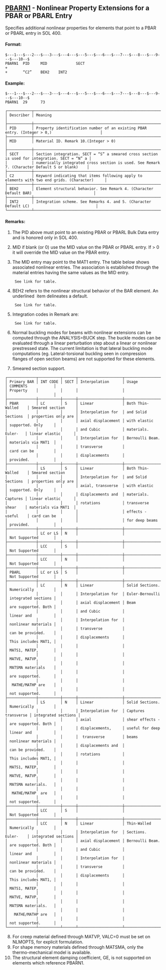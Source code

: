## [PBARN1](https://help.hexagonmi.com/bundle/MSC_Nastran_2022.4/page/Nastran_Combined_Book/qrg/bulkp/TOC.PBARN1.xhtml) - Nonlinear Property Extensions for a PBAR or PBARL Entry

Specifies additional nonlinear properties for elements that point to a PBAR or PBARL entry in SOL 400.

#### Format:

```nastran
$---1---$---2---$---3---$---4---$---5---$---6---$---7---$---8---$---9---$---10--$
PBARN1  PID     MID             SECT                                    +       
+       “C2”    BEH2    INT2                                                    
```

#### Example:

```nastran
$---1---$---2---$---3---$---4---$---5---$---6---$---7---$---8---$---9---$---10--$
PBARN1  29      73                                                              
```

```text
┌───────────┬───────────────────────────────────────────────────────────────────────────────────────────────┐
│ Describer │ Meaning                                                                                       │
├───────────┼───────────────────────────────────────────────────────────────────────────────────────────────┤
│ PID       │ Property identification number of an existing PBAR entry. (Integer > 0,)                      │
├───────────┼───────────────────────────────────────────────────────────────────────────────────────────────┤
│ MID       │ Material ID. Remark 10.(Integer > 0)                                                          │
├───────────┼───────────────────────────────────────────────────────────────────────────────────────────────┤
│ SECT      │ Section integration. SECT = “S” a smeared cross section is used for integration. SECT = “N” a │
│           │ numerically integrated cross section is used. See Remark 7. (Character Default S or blank)    │
├───────────┼───────────────────────────────────────────────────────────────────────────────────────────────┤
│ C2        │ Keyword indicating that items following apply to elements with two end grids. (Character)     │
├───────────┼───────────────────────────────────────────────────────────────────────────────────────────────┤
│ BEH2      │ Element structural behavior. See Remark 4. (Character Default BAR)                            │
├───────────┼───────────────────────────────────────────────────────────────────────────────────────────────┤
│ INT2      │ Integration scheme. See Remarks 4. and 5. (Character Default LC)                              │
└───────────┴───────────────────────────────────────────────────────────────────────────────────────────────┘
```

#### Remarks:

1. The PID above must point to an existing PBAR or PBARL Bulk Data entry and is honored only in SOL 400.
2. MID if blank (or 0) use the MID value on the PBAR or PBARL entry. If > 0 it will override the MID value on the PBAR entry.
3. The MID entry may point to the MAT1 entry. The table below shows associated nonlinear entries. The association is established through the material entries having the same values as the MID entry.

        See link for table.

4. BEH2 refers to the nonlinear structural behavior of the BAR element. An  underlined  item delineates a default.

        See link for table.

5. Integration codes in Remark   are:

        See link for table.

6. Normal buckling modes for beams with nonlinear extensions can be computed through the ANALYSIS=BUCK step. The buckle modes can be evaluated through a linear perturbation step about a linear or nonlinear prestressed state. The current limitation is that lateral buckling mode computations (eg. Lateral-torsional buckling seen in compression flanges of open section beams) are not supported for these elements.

7. Smeared section support. 

```text
┌─────────────┬──────────┬──────┬────────────────────┬─────────────────────┬─────────────────────┐
│ Primary BAR │ INT CODE │ SECT │ Interpolation      │ Usage               │ COMMENTS            │
│ Property    │          │      │                    │                     │                     │
├─────────────┼──────────┼──────┼────────────────────┼─────────────────────┼─────────────────────┤
│ PBAR        │ LC       │ S    │ Linear             │ Both Thin-Walled    │ Smeared section     │
│             │          │      │ Interpolation for  │ and Solid Sections  │ properties only are │
│             │          │      │ axial displacement │ with elastic        │ supported. Only     │
│             │          │      │ and Cubic          │ materials. Euler-   │ linear elastic      │
│             │          │      │ Interpolation for  │ Bernoulli Beam.     │ materials via MAT1  │
│             │          │      │ transverse         │                     │ card can be         │
│             │          │      │ displacements      │                     │ provided.           │
├─────────────┼──────────┼──────┼────────────────────┼─────────────────────┼─────────────────────┤
│             │ LS       │ S    │ Linear             │ Both Thin-Walled    │ Smeared section     │
│             │          │      │ Interpolation for  │ and Solid Sections  │ properties only are │
│             │          │      │ axial, transverse  │ with elastic        │ supported. Only     │
│             │          │      │ displacements and  │ materials. Captures │ linear elastic      │
│             │          │      │ rotations          │ transverse shear    │ materials via MAT1  │
│             │          │      │                    │ effects - useful    │ card can be         │
│             │          │      │                    │ for deep beams      │ provided.           │
├─────────────┼──────────┼──────┼────────────────────┼─────────────────────┼─────────────────────┤
│             │ LC or LS │ N    │                    │                     │ Not Supported       │
├─────────────┼──────────┼──────┼────────────────────┼─────────────────────┼─────────────────────┤
│             │ LCC      │ S    │                    │                     │ Not Supported       │
├─────────────┼──────────┼──────┼────────────────────┼─────────────────────┼─────────────────────┤
│             │ LCC      │ N    │                    │                     │ Not Supported       │
├─────────────┼──────────┼──────┼────────────────────┼─────────────────────┼─────────────────────┤
│ PBARL       │ LC or LS │ S    │                    │                     │ Not Supported       │
├─────────────┼──────────┼──────┼────────────────────┼─────────────────────┼─────────────────────┤
│             │ LC       │ N    │ Linear             │ Solid Sections.     │ Numerically         │
│             │          │      │ Interpolation for  │ Euler-Bernoulli     │ integrated sections │
│             │          │      │ axial displacement │ Beam                │ are supported. Both │
│             │          │      │ and Cubic          │                     │ linear and          │
│             │          │      │ Interpolation for  │                     │ nonlinear materials │
│             │          │      │ transverse         │                     │ can be provided.    │
│             │          │      │ displacements      │                     │ This includes MAT1, │
│             │          │      │                    │                     │ MATS1, MATEP,       │
│             │          │      │                    │                     │ MATVE, MATVP,       │
│             │          │      │                    │                     │ MATSMA materials    │
│             │          │      │                    │                     │ are supported.      │
│             │          │      │                    │                     │  MATHE/MATHP are    │
│             │          │      │                    │                     │ not supported.      │
├─────────────┼──────────┼──────┼────────────────────┼─────────────────────┼─────────────────────┤
│             │ LS       │ N    │ Linear             │ Solid Sections.     │ Numerically         │
│             │          │      │ Interpolation for  │ Captures transverse │ integrated sections │
│             │          │      │ axial              │ shear effects -     │ are supported. Both │
│             │          │      │ displacements,     │ useful for deep     │ linear and          │
│             │          │      │  transverse        │ beams               │ nonlinear materials │
│             │          │      │ displacements and  │                     │ can be provided.    │
│             │          │      │ rotations          │                     │ This includes MAT1, │
│             │          │      │                    │                     │ MATS1, MATEP,       │
│             │          │      │                    │                     │ MATVE, MATVP,       │
│             │          │      │                    │                     │ MATSMA materials.   │
│             │          │      │                    │                     │  MATHE/MATHP  are   │
│             │          │      │                    │                     │ not supported.      │
├─────────────┼──────────┼──────┼────────────────────┼─────────────────────┼─────────────────────┤
│             │ LCC      │ S    │                    │                     │ Not Supported       │
├─────────────┼──────────┼──────┼────────────────────┼─────────────────────┼─────────────────────┤
│             │ LCC      │ N    │ Linear             │ Thin-Walled         │ Numerically         │
│             │          │      │ Interpolation for  │ Sections. Euler-    │ integrated sections │
│             │          │      │ axial displacement │ Bernoulli Beam.     │ are supported. Both │
│             │          │      │ and Cubic          │                     │ linear and          │
│             │          │      │ Interpolation for  │                     │ nonlinear materials │
│             │          │      │ transverse         │                     │ can be provided.    │
│             │          │      │ displacements      │                     │ This includes MAT1, │
│             │          │      │                    │                     │ MATS1, MATEP,       │
│             │          │      │                    │                     │ MATVE, MATVP,       │
│             │          │      │                    │                     │ MATSMA materials.   │
│             │          │      │                    │                     │   MATHE/MATHP are   │
│             │          │      │                    │                     │ not supported.      │
└─────────────┴──────────┴──────┴────────────────────┴─────────────────────┴─────────────────────┘
```

8. For creep material defined through MATVP, VALC=0 must be set on NLMOPTS, for explicit formulation.
9. For shape memory materials defined through MATSMA, only the thermo-mechanical model is available.
10. The structural element damping coefficient, GE, is not supported on elements which reference PBARN1.
